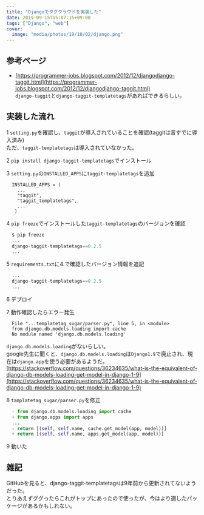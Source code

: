 ```yaml
---
title: "Djangoでタグクラウドを実装した"
date: 2019-09-15T15:07:15+09:00
tags: ["Django", "web"]
cover:
  image: "media/photos/19/10/02/django.png"
---
```


## 参考ページ
- [https://programmer-jobs.blogspot.com/2012/12/djangodjango-taggit.html](https://programmer-jobs.blogspot.com/2012/12/djangodjango-taggit.html)  
`django-taggit`と`django-taggit-templatetags`があればできるらしい。

## 実装した流れ
1 `setting.py`を確認し、`taggit`が導入されていることを確認(taggitは昔すでに導入済み)  
  ただ、`taggit-templatetags`は導入されていなかった。

2 `pip install django-taggit-templatetags`でインストール

3 `setting.py`の`INSTALLED_APPS`に`taggit-templatetags`を追加

```
  INSTALLED_APPS = (
    ...
    "taggit",
    "taggit_templatetags",
    ...
   )
```

4 `pip freeze`でインストールした`taggit-templatetags`のバージョンを確認

```python
  $ pip freeze
  ...
  django-taggit-templatetags==0.2.5
  ...
```

5 `requirements.txt`に4.で確認したバージョン情報を追記

```python
  ...
  django-taggit-templatetags==0.2.5
  ...
```

6 デプロイ

7 動作確認したらエラー発生

```
  File "...templatetag_sugar/parser.py", line 5, in <module>
  from django.db.models.loading import cache
  No module named 'django.db.models.loading'
```

`django.db.models.loading`がないらしい。  
google先生に聞くと、`django.db.models.loading`は`Django1.9`で廃止され、現在は`django.app`を使う必要があるようだ。  
[https://stackoverflow.com/questions/36234635/what-is-the-equivalent-of-django-db-models-loading-get-model-in-django-1-9](https://stackoverflow.com/questions/36234635/what-is-the-equivalent-of-django-db-models-loading-get-model-in-django-1-9)

8 `tamplatetag_sugar/parser.py`を修正

```python
  - from django.db.models.loading import cache
  + from django.apps import apps
  ...
  - return [(self, self.name, cache.get_model(app, model))]
  + return [(self, self.name, apps.get_model(app, model))]
```

9 動いた

## 雑記
GitHubを見ると、django-taggit-templatetagsは9年前から更新されてないようだった。  
とりあえずググったらこれがトップにあったので使ったが、今はより適したパッケージがあるかもしれない。

<!--
<div class="kattene">
    <div class="kattene__imgpart"><a target="_blank" rel="noopener" href="https://www.amazon.co.jp/gp/product/4877834699/ref=as_li_tl?ie=UTF8&camp=247&creative=1211&creativeASIN=4877834699&linkCode=as2&tag=kouya17-22&linkId=d7fde32444ad4a3e52393ddf7036e9fb"><img src="https://ws-fe.amazon-adsystem.com/widgets/q?_encoding=UTF8&MarketPlace=JP&ASIN=4877834699&ServiceVersion=20070822&ID=AsinImage&WS=1&Format=_SL160_&tag=kouya17-22"></a></div>
    <div class="kattene__infopart">
      <div class="kattene__title"><a target="_blank" rel="noopener" href="https://www.amazon.co.jp/gp/product/4877834699/ref=as_li_tl?ie=UTF8&camp=247&creative=1211&creativeASIN=4877834699&linkCode=as2&tag=kouya17-22&linkId=d7fde32444ad4a3e52393ddf7036e9fb">Djangoビギナーズブック</a></div>
      <div class="kattene__description">カットシステム</div>
      <div class="kattene__btns __two">
        <div><a class="kattene__btn __orange" target="_blank" rel="noopener" href="https://www.amazon.co.jp/gp/product/4877834699/ref=as_li_tl?ie=UTF8&camp=247&creative=1211&creativeASIN=4877834699&linkCode=as2&tag=kouya17-22&linkId=d7fde32444ad4a3e52393ddf7036e9fb">Amazon</a></div>
        <div><a class="kattene__btn __red" target="_blank" rel="noopener" href="https://hb.afl.rakuten.co.jp/ichiba/1585b2d3.e3af76f2.1585b2d4.494d3f80/?pc=https%3A%2F%2Fitem.rakuten.co.jp%2Fbook%2F16172264%2F&link_type=hybrid_url&ut=eyJwYWdlIjoiaXRlbSIsInR5cGUiOiJoeWJyaWRfdXJsIiwic2l6ZSI6IjI0MHgyNDAiLCJuYW0iOjEsIm5hbXAiOiJyaWdodCIsImNvbSI6MSwiY29tcCI6ImxlZnQiLCJwcmljZSI6MSwiYm9yIjoxLCJjb2wiOjAsImJidG4iOjEsInByb2QiOjB9">楽天</a></div>
      </div>
    </div>
</div>
-->
